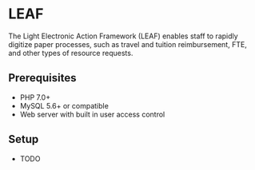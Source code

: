 # LEAF
The Light Electronic Action Framework (LEAF) enables staff to rapidly digitize paper processes, such as travel and tuition reimbursement, FTE, and other types of resource requests.

## Prerequisites

* PHP 7.0+
* MySQL 5.6+ or compatible
* Web server with built in user access control

## Setup

* TODO
